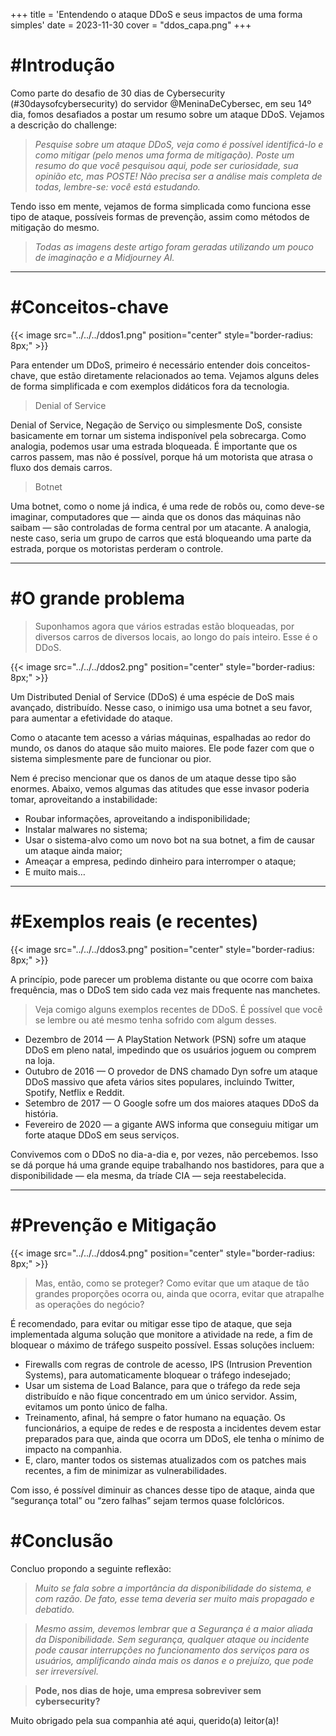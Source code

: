 +++
title = 'Entendendo o ataque DDoS e seus impactos de uma forma simples'
date = 2023-11-30
cover = "ddos_capa.png"
+++

# #Introdução
Como parte do desafio de 30 dias de Cybersecurity (#30daysofcybersecurity) do servidor @MeninaDeCybersec, em seu 14º dia, fomos desafiados a postar um resumo sobre um ataque DDoS. Vejamos a descrição do challenge:

>_Pesquise sobre um ataque DDoS, veja como é possível identificá-lo e como mitigar (pelo menos uma forma de mitigação). Poste um resumo do que você pesquisou aqui, pode ser curiosidade, sua opinião etc, mas POSTE! Não precisa ser a análise mais completa de todas, lembre-se: você está estudando._

Tendo isso em mente, vejamos de forma simplicada como funciona esse tipo de ataque, possíveis formas de prevenção, assim como métodos de mitigação do mesmo.

>_Todas as imagens deste artigo foram geradas utilizando um pouco de imaginação e a Midjourney AI._
___
# #Conceitos-chave
{{< image src="../../../ddos1.png" position="center" style="border-radius: 8px;" >}}

Para entender um DDoS, primeiro é necessário entender dois conceitos-chave, que estão diretamente relacionados ao tema. Vejamos alguns deles de forma simplificada e com exemplos didáticos fora da tecnologia.

>Denial of Service

Denial of Service, Negação de Serviço ou simplesmente DoS, consiste basicamente em tornar um sistema indisponível pela sobrecarga. Como analogia, podemos usar uma estrada bloqueada. É importante que os carros passem, mas não é possível, porque há um motorista que atrasa o fluxo dos demais carros.

>Botnet

Uma botnet, como o nome já indica, é uma rede de robôs ou, como deve-se imaginar, computadores que — ainda que os donos das máquinas não saibam — são controladas de forma central por um atacante. A analogia, neste caso, seria um grupo de carros que está bloqueando uma parte da estrada, porque os motoristas perderam o controle.
___

# #O grande problema
>Suponhamos agora que vários estradas estão bloqueadas, por diversos carros de diversos locais, ao longo do país inteiro. Esse é o DDoS.

{{< image src="../../../ddos2.png" position="center" style="border-radius: 8px;" >}}

Um Distributed Denial of Service (DDoS) é uma espécie de DoS mais avançado, distribuído. Nesse caso, o inimigo usa uma botnet a seu favor, para aumentar a efetividade do ataque.

Como o atacante tem acesso a várias máquinas, espalhadas ao redor do mundo, os danos do ataque são muito maiores. Ele pode fazer com que o sistema simplesmente pare de funcionar ou pior.

Nem é preciso mencionar que os danos de um ataque desse tipo são enormes. Abaixo, vemos algumas das atitudes que esse invasor poderia tomar, aproveitando a instabilidade:

- Roubar informações, aproveitando a indisponibilidade;
- Instalar malwares no sistema;
- Usar o sistema-alvo como um novo bot na sua botnet, a fim de causar um ataque ainda maior;
- Ameaçar a empresa, pedindo dinheiro para interromper o ataque;
- E muito mais…
___

# #Exemplos reais (e recentes)
{{< image src="../../../ddos3.png" position="center" style="border-radius: 8px;" >}}

A princípio, pode parecer um problema distante ou que ocorre com baixa frequência, mas o DDoS tem sido cada vez mais frequente nas manchetes.

>Veja comigo alguns exemplos recentes de DDoS. É possível que você se lembre ou até mesmo tenha sofrido com algum desses.

- Dezembro de 2014 — A PlayStation Network (PSN) sofre um ataque DDoS em pleno natal, impedindo que os usuários joguem ou comprem na loja.
- Outubro de 2016 — O provedor de DNS chamado Dyn sofre um ataque DDoS massivo que afeta vários sites populares, incluindo Twitter, Spotify, Netflix e Reddit.
- Setembro de 2017 — O Google sofre um dos maiores ataques DDoS da história.
- Fevereiro de 2020 — a gigante AWS informa que conseguiu mitigar um forte ataque DDoS em seus serviços.

Convivemos com o DDoS no dia-a-dia e, por vezes, não percebemos. Isso se dá porque há uma grande equipe trabalhando nos bastidores, para que a disponibilidade — ela mesma, da tríade CIA — seja reestabelecida.
___

# #Prevenção e Mitigação
{{< image src="../../../ddos4.png" position="center" style="border-radius: 8px;" >}}

>Mas, então, como se proteger? Como evitar que um ataque de tão grandes proporções ocorra ou, ainda que ocorra, evitar que atrapalhe as operações do negócio?

É recomendado, para evitar ou mitigar esse tipo de ataque, que seja implementada alguma solução que monitore a atividade na rede, a fim de bloquear o máximo de tráfego suspeito possível. Essas soluções incluem:

- Firewalls com regras de controle de acesso, IPS (Intrusion Prevention Systems), para automaticamente bloquear o tráfego indesejado;
- Usar um sistema de Load Balance, para que o tráfego da rede seja distribuído e não fique concentrado em um único servidor. Assim, evitamos um ponto único de falha.
- Treinamento, afinal, há sempre o fator humano na equação. Os funcionários, a equipe de redes e de resposta a incidentes devem estar preparados para que, ainda que ocorra um DDoS, ele tenha o mínimo de impacto na companhia.
- E, claro, manter todos os sistemas atualizados com os patches mais recentes, a fim de minimizar as vulnerabilidades.

Com isso, é possível diminuir as chances desse tipo de ataque, ainda que “segurança total” ou “zero falhas” sejam termos quase folclóricos.

# #Conclusão
Concluo propondo a seguinte reflexão:

>_Muito se fala sobre a importância da disponibilidade do sistema, e com razão. De fato, esse tema deveria ser muito mais propagado e debatido._

>_Mesmo assim, devemos lembrar que a Segurança é a maior aliada da Disponibilidade. Sem segurança, qualquer ataque ou incidente pode causar interrupções no funcionamento dos serviços para os usuários, amplificando ainda mais os danos e o prejuízo, que pode ser irreversível._

>**Pode, nos dias de hoje, uma empresa sobreviver sem cybersecurity?**


Muito obrigado pela sua companhia até aqui, querido(a) leitor(a)! 